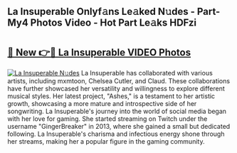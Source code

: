 ## La Insuperable Onlyf𝚊ns Le𝚊ked N𝚞des - Part-My4 Photos Video - Hot Part Le𝚊ks HDFzi

# <h2><a href="http://ab63669.deff.icu/?id=La+Insuperable">🔗 New 👉🔴 La Insuperable VIDEO Photos</a></h2>

[![La Insuperable N𝚞des](https://i.imgur.com/rIISA9y.gif)](http://ab63669.deff.icu/?id=La+Insuperable)
La Insuperable has collaborated with various artists, including mxmtoon, Chelsea Cutler, and Claud. These collaborations have further showcased her versatility and willingness to explore different musical styles. Her latest project, "Ashes," is a testament to her artistic growth, showcasing a more mature and introspective side of her songwriting. La Insuperable's journey into the world of social media began with her love for gaming. She started streaming on Twitch under the username "GingerBreaker" in 2013, where she gained a small but dedicated following. La Insuperable's charisma and infectious energy shone through her streams, making her a popular figure in the gaming community.
